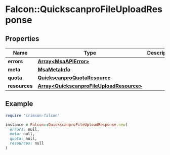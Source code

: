 # Falcon::QuickscanproFileUploadResponse

## Properties

| Name | Type | Description | Notes |
| ---- | ---- | ----------- | ----- |
| **errors** | [**Array&lt;MsaAPIError&gt;**](MsaAPIError.md) |  | [optional] |
| **meta** | [**MsaMetaInfo**](MsaMetaInfo.md) |  |  |
| **quota** | [**QuickscanproQuotaResource**](QuickscanproQuotaResource.md) |  | [optional] |
| **resources** | [**Array&lt;QuickscanproFileUploadResource&gt;**](QuickscanproFileUploadResource.md) |  |  |

## Example

```ruby
require 'crimson-falcon'

instance = Falcon::QuickscanproFileUploadResponse.new(
  errors: null,
  meta: null,
  quota: null,
  resources: null
)
```

